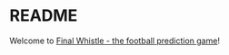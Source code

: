 # README

Welcome to [Final Whistle - the football prediction game](https://final-whistle.netlify.com)!
